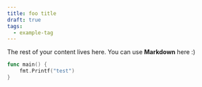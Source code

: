 ```yaml
---
title: foo title
draft: true
tags:
  - example-tag
---
```

 
The rest of your content lives here. You can use **Markdown** here :)

``` go
func main() {
	fmt.Printf("test")
}
```